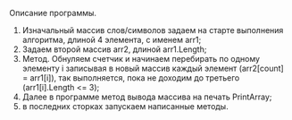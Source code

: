 Описание программы.

1. Изначальный массив слов/символов задаем на старте выполнения алгоритма, длиной 4 элемента, с именем arr1;
2. Задаем второй массив arr2, длиной arr1.Length;
3. Метод. Обнуляем счетчик и начинаем перебирать по одному элементу i записывая в новый массив каждый элемент (arr2[count] = arr1[i]), 
так выполняется, пока не доходим до третьего (arr1[i].Length <= 3);
4. Далее в программе метод вывода массива на печать PrintArray;
5. в последних сторках запускаем написанные методы.